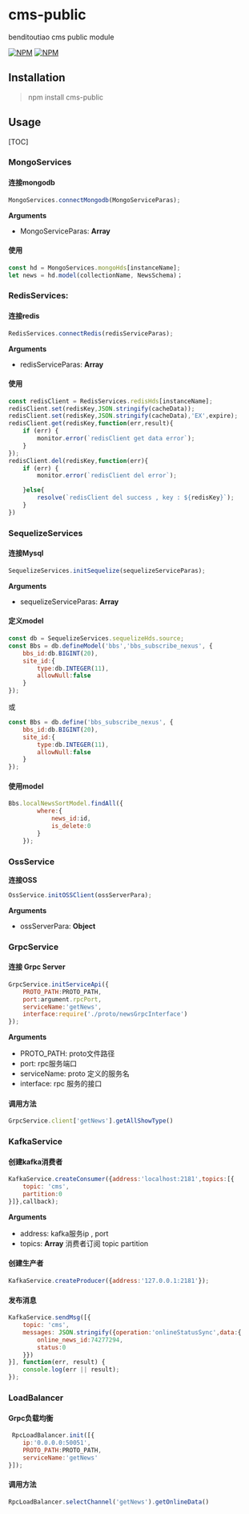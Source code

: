 # cms-public



benditoutiao cms public module

[![NPM](https://nodei.co/npm-dl/cms-public.png)](https://nodei.co/npm/cms-public/)
[![NPM](https://nodei.co/npm/cms-public.png?downloads=true)](https://nodei.co/npm/cms-public/)


## Installation

>npm install cms-public

## Usage



[TOC]



### MongoServices

#### 连接mongodb

``` javascript
MongoServices.connectMongodb(MongoServiceParas);
```

**Arguments**
- MongoServiceParas: **Array**

#### 使用

``` javascript
const hd = MongoServices.mongoHds[instanceName];
let news = hd.model(collectionName, NewsSchema)；
```

### RedisServices:


#### 连接redis

``` javascript
RedisServices.connectRedis(redisServiceParas);
```

**Arguments**

- redisServiceParas: **Array**

#### 使用
``` javascript
const redisClient = RedisServices.redisHds[instanceName];
redisClient.set(redisKey,JSON.stringify(cacheData));
redisClient.set(redisKey,JSON.stringify(cacheData),'EX',expire);
redisClient.get(redisKey,function(err,result){
    if (err) {
        monitor.error(`redisClient get data error`);
    }
});
redisClient.del(redisKey,function(err){
    if (err) {
        monitor.error(`redisClient del error`);

    }else{
        resolve(`redisClient del success , key : ${redisKey}`);
    }
})
```



### SequelizeServices

#### 连接Mysql

``` javascript
SequelizeServices.initSequelize(sequelizeServiceParas);
```

**Arguments**

- sequelizeServiceParas: **Array**

#### 定义model

``` javascript
const db = SequelizeServices.sequelizeHds.source;
const Bbs = db.defineModel('bbs','bbs_subscribe_nexus', {
    bbs_id:db.BIGINT(20),
    site_id:{
        type:db.INTEGER(11),
        allowNull:false
    }
});
```
或

``` javascript
const Bbs = db.define('bbs_subscribe_nexus', {
    bbs_id:db.BIGINT(20),
    site_id:{
        type:db.INTEGER(11),
        allowNull:false
    }
});
```
#### 使用model

``` javascript
Bbs.localNewsSortModel.findAll({
        where:{
            news_id:id,
            is_delete:0
        }
    });
```

### OssService


**连接OSS**

``` javascript
OssService.initOSSClient(ossServerPara);
```

**Arguments**

- ossServerPara: **Object**

### GrpcService

#### 连接 Grpc Server

``` javascript
GrpcService.initServiceApi({
    PROTO_PATH:PROTO_PATH,
    port:argument.rpcPort,
    serviceName:'getNews',
    interface:require('./proto/newsGrpcInterface')
});
```

**Arguments**

- PROTO_PATH: proto文件路径
- port: rpc服务端口
- serviceName: proto 定义的服务名
- interface: rpc 服务的接口
#### 调用方法

``` javascript
GrpcService.client['getNews'].getAllShowType()
```

### KafkaService

#### 创建kafka消费者

``` javascript
KafkaService.createConsumer({address:'localhost:2181',topics:[{
    topic: 'cms',
    partition:0
}]},callback);
```

**Arguments**

- address: kafka服务ip , port
- topics: **Array**  消费者订阅 topic partition

#### 创建生产者

``` javascript
KafkaService.createProducer({address:'127.0.0.1:2181'});
```

#### 发布消息

``` javascript
KafkaService.sendMsg([{
    topic: 'cms',
    messages: JSON.stringify({operation:'onlineStatusSync',data:{
        online_news_id:74277294,
        status:0
    }})
}], function(err, result) {
    console.log(err || result);
});
```   

### LoadBalancer

#### Grpc负载均衡
``` javascript
 RpcLoadBalancer.init([{
    ip:'0.0.0.0:50051',
    PROTO_PATH:PROTO_PATH,
    serviceName:'getNews'
}]);
```    
#### 调用方法

``` javascript
RpcLoadBalancer.selectChannel('getNews').getOnlineData()
```

